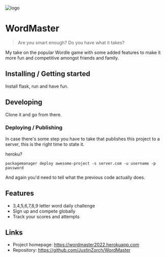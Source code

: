 ![logo](https://user-images.githubusercontent.com/92835545/157566997-cd65c0c3-cb33-4fbe-a6e4-ebf815e28fc8.svg)

# WordMaster
> Are you smart enough? Do you have what it takes?

My take on the popular Wordle game with some added features to make it more fun and competitive amongst friends and family. 

## Installing / Getting started

Install flask, run and have fun.

## Developing

Clone it and go from there.

### Deploying / Publishing

In case there's some step you have to take that publishes this project to a
server, this is the right time to state it.

heroku?

```shell
packagemanager deploy awesome-project -s server.com -u username -p password
```

And again you'd need to tell what the previous code actually does.

## Features

* 3,4,5,6,7,8,9 letter word daily challenge
* Sign up and compete globally
* Track your scores and attempts

## Links

- Project homepage: https://wordmaster2022.herokuapp.com
- Repository: https://github.com/JustinZorch/WordMaster

